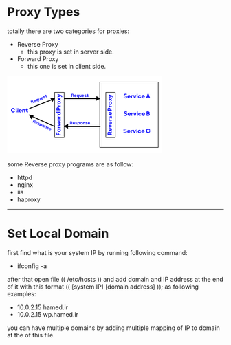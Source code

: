 # Proxy Types

totally there are two categories for proxies:

- Reverse Proxy
  - this proxy is set in server side.
- Forward Proxy
  - this one is set in client side.



![](Proxy_Diagram.png)



some Reverse proxy programs are as follow:

- httpd
- nginx
- iis
- haproxy



***

# Set Local Domain

first find what is your system IP by running following command:

-  ifconfig -a

after that open file (( /etc/hosts )) and add domain and IP address at the end of it with this format (( [system IP] [domain address] )); as following examples:

- 10.0.2.15 hamed.ir
- 10.0.2.15 wp.hamed.ir

you can have multiple domains by adding multiple mapping of IP to domain at the of this file. 







